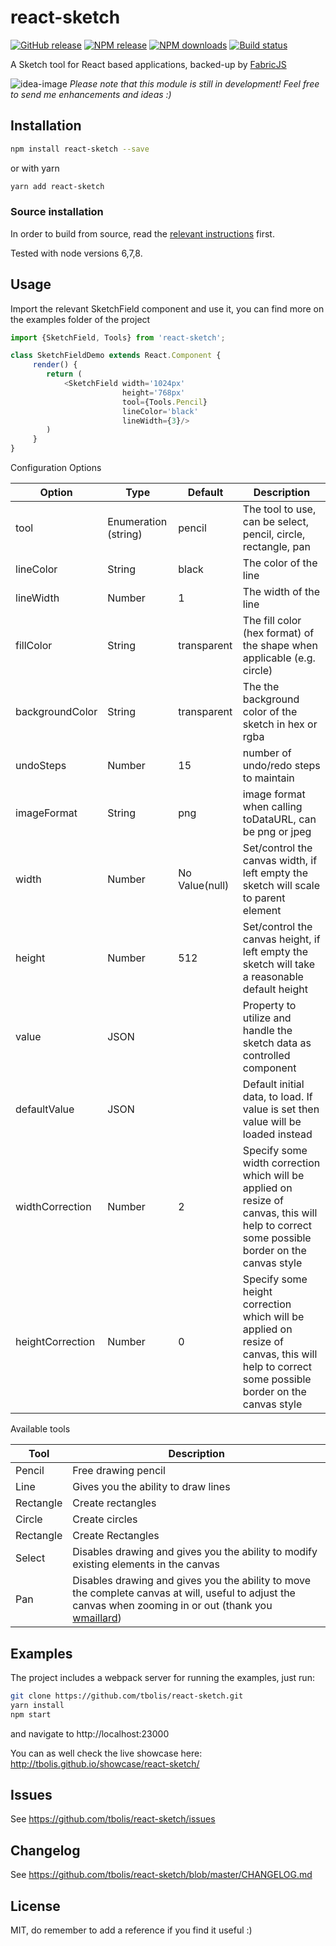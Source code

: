 # react-sketch

[![GitHub release][github-image]][github-url]
[![NPM release][npm-image]][npm-url]
[![NPM downloads][downloads-image]][downloads-url]
[![Build status][travis-image]][travis-url]

A Sketch tool for React based applications, backed-up by [FabricJS](http://fabricjs.com/)

![idea-image] _Please note that this module is still in development! Feel free to send me enhancements and ideas :)_


## Installation

```sh
npm install react-sketch --save
```

or with yarn

```sh
yarn add react-sketch
```

### Source installation

In order to build from source, read the [relevant instructions](http://fabricjs.com/fabric-intro-part-4#node) first. 

Tested with node versions 6,7,8.

## Usage

Import the relevant SketchField component and use it, you can find more on the examples folder of the project

```javascript
import {SketchField, Tools} from 'react-sketch';

class SketchFieldDemo extends React.Component {
     render() {
        return (
            <SketchField width='1024px' 
                         height='768px' 
                         tool={Tools.Pencil} 
                         lineColor='black'
                         lineWidth={3}/>
        )
     }
}

```
Configuration Options

| Option  	        | Type                  | Default 	    | Description  	                                                    |
|---                |---    	            |---	        |---                                                                |
| tool              | Enumeration (string)  | pencil        | The tool to use, can be select, pencil, circle, rectangle, pan    |
| lineColor         | String                | black         | The color of the line   	                                        |
| lineWidth         | Number                | 1             | The width of the line                                             | 
| fillColor         | String                | transparent   | The fill color (hex format) of the shape when applicable (e.g. circle) |
| backgroundColor   | String                | transparent   | The the background color of the sketch in hex or rgba             |
| undoSteps         | Number                | 15            | number of undo/redo steps to maintain                             |
| imageFormat       | String                | png           | image format when calling toDataURL, can be png or jpeg           | 
| width             | Number                | No Value(null)| Set/control the canvas width, if left empty the sketch will scale to parent element |
| height            | Number                | 512           | Set/control the canvas height, if left empty the sketch will take a reasonable default height |
| value             | JSON                  |               | Property to utilize and handle the sketch data as controlled component |
| defaultValue      | JSON                  |               | Default initial data, to load. If value is set then value will be loaded instead |
| widthCorrection   | Number                | 2             | Specify some width correction which will be applied on resize of canvas, this will help to correct some possible border on the canvas style |
| heightCorrection  | Number                | 0             | Specify some height correction which will be applied on resize of canvas, this will help to correct some possible border on the canvas style | 


Available tools

| Tool              | Description |
|---                |---          |
| Pencil            | Free drawing pencil |
| Line              | Gives you the ability to draw lines |
| Rectangle         | Create rectangles |
| Circle            | Create circles |
| Rectangle         | Create Rectangles |
| Select            | Disables drawing and gives you the ability to modify existing elements in the canvas |
| Pan               | Disables drawing and gives you the ability to move the complete canvas at will, useful to adjust the canvas when zooming in or out (thank you [wmaillard](https://github.com/wmaillard)) |


## Examples

The project includes a webpack server for running the examples, just run:

```sh
git clone https://github.com/tbolis/react-sketch.git
yarn install
npm start
```

and navigate to http://localhost:23000

You can as well check the live showcase here: http://tbolis.github.io/showcase/react-sketch/
                                         
## Issues

See https://github.com/tbolis/react-sketch/issues

## Changelog

See https://github.com/tbolis/react-sketch/blob/master/CHANGELOG.md

## License

MIT, do remember to add a reference if you find it useful :)

[warning-image]: /docs/img/warning.png
[idea-image]: /docs/img/idea.png
[github-image]: https://img.shields.io/github/release/tbolis/react-sketch.svg
[github-url]: https://github.com/tbolis/react-sketch/releases
[npm-image]: https://img.shields.io/npm/v/react-sketch.svg
[npm-url]: https://www.npmjs.com/package/react-sketch
[downloads-image]: https://img.shields.io/npm/dm/react-sketch.svg
[downloads-url]: https://www.npmjs.com/package/react-sketch
[travis-image]: https://img.shields.io/travis/tbolis/react-sketch.svg
[travis-url]: https://travis-ci.org/tbolis/react-sketch
